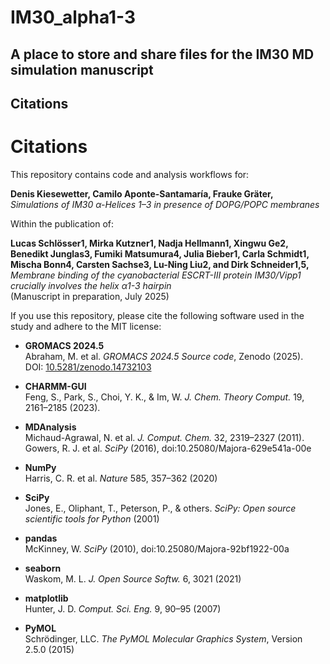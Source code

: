 # IM30_alpha1-3

## A place to store and share files for the IM30 MD simulation manuscript

## Citations

# Citations

This repository contains code and analysis workflows for:

**Denis Kiesewetter, Camilo Aponte-Santamaría, Frauke Gräter,**  
*Simulations of IM30 α-Helices 1–3 in presence of DOPG/POPC membranes*  

Within the publication of:

**Lucas Schlösser1, Mirka Kutzner1, Nadja Hellmann1, Xingwu Ge2, Benedikt Junglas3, Fumiki Matsumura4, Julia Bieber1, Carla Schmidt1, Mischa Bonn4, Carsten Sachse3, Lu-Ning Liu2, and Dirk Schneider1,5,**  
*Membrane binding of the cyanobacterial ESCRT-III protein IM30/Vipp1 crucially involves the helix α1-3 hairpin*  
(Manuscript in preparation, July 2025)

If you use this repository, please cite the following software used in the study and adhere to the MIT license:

- **GROMACS 2024.5**  
  Abraham, M. et al. *GROMACS 2024.5 Source code*, Zenodo (2025).  
  DOI: [10.5281/zenodo.14732103](https://doi.org/10.5281/zenodo.14732103)

- **CHARMM-GUI**  
  Feng, S., Park, S., Choi, Y. K., & Im, W. *J. Chem. Theory Comput.* 19, 2161–2185 (2023).

- **MDAnalysis**  
  Michaud-Agrawal, N. et al. *J. Comput. Chem.* 32, 2319–2327 (2011).  
  Gowers, R. J. et al. *SciPy* (2016), doi:10.25080/Majora-629e541a-00e

- **NumPy**  
  Harris, C. R. et al. *Nature* 585, 357–362 (2020)

- **SciPy**  
  Jones, E., Oliphant, T., Peterson, P., & others. *SciPy: Open source scientific tools for Python* (2001)

- **pandas**  
  McKinney, W. *SciPy* (2010), doi:10.25080/Majora-92bf1922-00a

- **seaborn**  
  Waskom, M. L. *J. Open Source Softw.* 6, 3021 (2021)

- **matplotlib**  
  Hunter, J. D. *Comput. Sci. Eng.* 9, 90–95 (2007)

- **PyMOL**  
  Schrödinger, LLC. *The PyMOL Molecular Graphics System*, Version 2.5.0 (2015)
